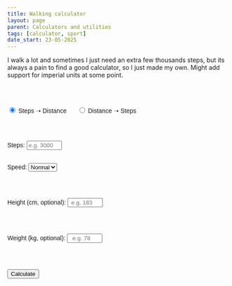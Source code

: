 ```yaml
---
title: Walking calculator
layout: page
parent: Calculators and utilities
tags: [calculator, sport]
date_start: 23-05-2025
---
```


I walk a lot and sometimes I just need an extra few thousands steps, but its always a pain to find a good calculator, so I just made my own. Might add support for imperial units at some point.

<br /><br />

<script src="{{ site.baseurl }}/assets/js/walking.js"></script>

<div id="stepConverter" style="margin-top: 1em; font-family: sans-serif;">

  <label>
    <input type="radio" name="mode" value="stepsToKm" checked onchange="toggleMode()"> Steps ➝ Distance
  </label>
  <label style="margin-left: 20px;">
    <input type="radio" name="mode" value="kmToSteps" onchange="toggleMode()"> Distance ➝ Steps
  </label>

  <br><br>

  <!-- Steps to KM -->
  <div id="stepsSection">
    <label for="stepsInput">Steps:</label>
    <input type="number" id="stepsInput" placeholder="e.g. 3000" style="width: 80px; text-align: center;" />
  </div>

  <!-- KM to Steps -->
  <div id="kmSection" style="display: none;">
    <label for="kmInput">Distance (km):</label>
    <input type="number" id="kmInput" placeholder="e.g. 2" style="width: 80px; text-align: center;" />
  </div>

  <br>

  <label for="speedSelect">Speed:</label>
  <select id="speedSelect">
    <option value="slow">Slow</option>
    <option value="normal" selected>Normal</option>
    <option value="brisk">Brisk</option>
    <option value="jog">Jog</option>
  </select>

  <br><br>

  <label for="heightInput">Height (cm, optional):</label>
  <input type="number" id="heightInput" placeholder="e.g. 183" style="width: 80px; text-align: center;" />

  <br><br>

  <label for="weightInput">Weight (kg, optional):</label>
  <input type="number" id="weightInput" placeholder="e.g. 78" style="width: 80px; text-align: center;" />

  <br><br>

  <button onclick="runConverter()">Calculate</button>

  <p id="resultOutput" style="margin-top: 1em; font-weight: bold;"></p>
</div>

